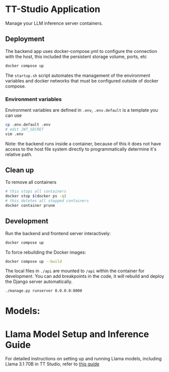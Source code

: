 # TT-Studio Application

Manage your LLM inference server containers.

## Deployment

The backend app uses docker-compose.yml to configure the connection with the host, this included the persistent storage volume, ports, etc

```bash
docker compose up
```

The `startup.sh` script automates the management of the environment variables and docker networks that must be configured outside of docker compose.

### Environment variables

Environment variables are defined in `.env`, `.env.default` is a template you can use

```bash
cp .env.default .env
# edit JWT_SECRET
vim .env
```

Note: the backend runs inside a container, because of this it does not have access to the host file system directly to programmatically determine it's relative path.

## Clean up

To remove all containers

```bash
# this stops all containers
docker stop $(docker ps -q)
# this deletes all stopped containers
docker container prune
```

## Development

Run the backend and frontend server interactively:

```bash
docker compose up
```

To force rebuilding the Docker images:

```bash
docker compose up --build
```

The local files in `./api` are mounted to `/api` within the container for development. You can add breakpoints in the code, it will rebuild and deploy the Django server automatically.

```bash
./manage.py runserver 0.0.0.0:8000
```

# Models:

# Llama Model Setup and Inference Guide

For detailed instructions on setting up and running Llama models, including Llama 3.1 70B in TT Studio, refer to [this guide](../HowToRunLlama3.1-70b.md)
